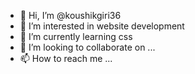 - 👋 Hi, I’m @koushikgiri36
- 👀 I’m interested in website development
- 🌱 I’m currently learning css
- 💞️ I’m looking to collaborate on ...
- 📫 How to reach me ...

<!---
koushikgiri36/koushikgiri36 is a ✨ special ✨ repository because its `README.md` (this file) appears on your GitHub profile.
You can click the Preview link to take a look at your changes.
--->
